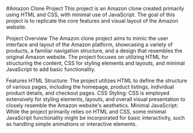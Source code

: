 #Amazon Clone Project
This project is an Amazon clone created primarily using HTML and CSS, with minimal use of JavaScript. The goal of this project is to replicate the core features and visual layout of the Amazon website.

Project Overview
The Amazon clone project aims to mimic the user interface and layout of the Amazon platform, showcasing a variety of products, a familiar navigation structure, and a design that resembles the original Amazon website. The project focuses on utilizing HTML for structuring the content, CSS for styling elements and layouts, and minimal JavaScript to add basic functionality.

Features
HTML Structure: The project utilizes HTML to define the structure of various pages, including the homepage, product listings, individual product details, and checkout pages.
CSS Styling: CSS is employed extensively for styling elements, layouts, and overall visual presentation to closely resemble the Amazon website's aesthetics.
Minimal JavaScript: While the project primarily relies on HTML and CSS, some minimal JavaScript functionality might be incorporated for basic interactivity, such as handling simple animations or interactive elements.